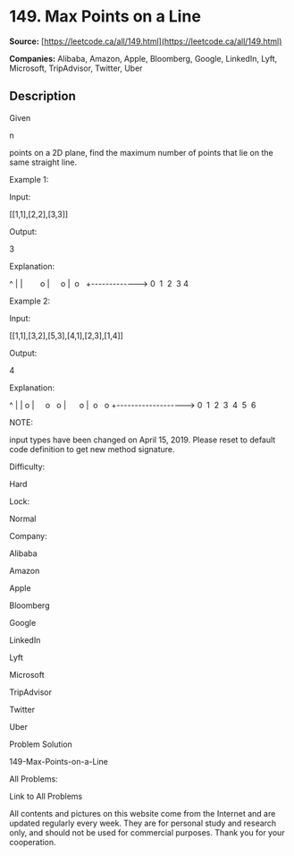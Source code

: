 # 149. Max Points on a Line

**Source:** [https://leetcode.ca/all/149.html](https://leetcode.ca/all/149.html)

**Companies:** Alibaba, Amazon, Apple, Bloomberg, Google, LinkedIn, Lyft, Microsoft, TripAdvisor, Twitter, Uber

## Description

Given

n

points on a 2D plane, find the maximum number of points that lie on the same
        straight line.

Example 1:

Input:

[[1,1],[2,2],[3,3]]

Output:

3

Explanation:

^
|
|        o
|     o
|  o  
+------------->
0  1  2  3  4

Example 2:

Input:

[[1,1],[3,2],[5,3],[4,1],[2,3],[1,4]]

Output:

4

Explanation:

^
|
|  o
|     o        o
|        o
|  o        o
+------------------->
0  1  2  3  4  5  6

NOTE:

input types have been changed on April 15, 2019. Please reset to
        default code definition to get new method signature.

Difficulty:

Hard

Lock:

Normal

Company:

Alibaba

Amazon

Apple

Bloomberg

Google

LinkedIn

Lyft

Microsoft

TripAdvisor

Twitter

Uber

Problem Solution

149-Max-Points-on-a-Line

All Problems:

Link to All Problems

All contents and pictures on this website come from the Internet and are updated regularly every week. They are for personal study and research only, and should not be used for commercial purposes. Thank you for your cooperation.

